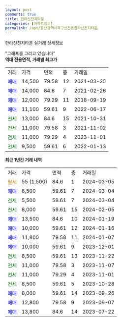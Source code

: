```yaml
---
layout: post
comments: true
title: 한라신천지타운
categories: [아파트정보]
permalink: /apt/울산광역시북구신천동한라신천지타운
---
```


한라신천지타운 실거래 상세정보

<script type="text/javascript">
  google.charts.load('current', {'packages':['line', 'corechart']});
  google.charts.setOnLoadCallback(drawChart);

  function drawChart() {
    var data = new google.visualization.DataTable();
    data.addColumn('date', '거래일');
    data.addColumn('number', "매매");
    data.addColumn('number', "전세");
    data.addColumn('number', "전매");

    data.addRows([[new Date(Date.parse("2024-03-05")), null, null, null], [new Date(Date.parse("2024-03-04")), 8500, null, null], [new Date(Date.parse("2024-03-04")), null, 5500, null], [new Date(Date.parse("2024-02-05")), null, 8000, null], [new Date(Date.parse("2024-01-19")), 13500, null, null], [new Date(Date.parse("2024-01-16")), 10000, null, null], [new Date(Date.parse("2024-01-07")), 11800, null, null], [new Date(Date.parse("2023-12-01")), 10000, null, null], [new Date(Date.parse("2023-11-22")), null, 8500, null], [new Date(Date.parse("2023-11-07")), null, 11000, null], [new Date(Date.parse("2023-11-01")), null, 11000, null], [new Date(Date.parse("2023-10-28")), null, 8500, null], [new Date(Date.parse("2023-09-26")), 8000, null, null], [new Date(Date.parse("2023-09-07")), 12800, null, null], [new Date(Date.parse("2023-07-22")), 13800, null, null]]);

    var options = {
      hAxis: {
        format: 'yyyy/MM/dd'
      },    
      lineWidth: 0,
      pointsVisible: true,    
      title: '최근 1년간 유형별 실거래가 분포',
      legend: { position: 'bottom' }
    };

    var formatter = new google.visualization.NumberFormat({pattern:'###,###'} );
    formatter.format(data, 1);
    formatter.format(data, 2);
    
    setTimeout(function() {
        var chart = new google.visualization.LineChart(document.getElementById('columnchart_material'));
        chart.draw(data, (options));
        document.getElementById('loading').style.display = 'none';
    }, 200);
  }
</script>


<div id="loading" style="z-index:20; display: block; margin-left: 0px">"그래프를 그리고 있습니다"</div>
<div id="columnchart_material" style="width: 95%; margin-left: 0px; display: block"></div>
<!-- contents start -->
<b>역대 전용면적, 거래별 최고가</b>
<table class="sortable">
    <tr>
      <td>거래</td>
      <td>가격</td>
      <td>면적</td>
      <td>층</td>
      <td>거래일</td>
    </tr>
        <tr>
          <td><a style="color: blue">매매</a></td>
          <td>14,500</td>
          <td>79.58</td>
          <td>12</td>
          <td>2021-03-25</td>
        </tr>            <tr>
          <td><a style="color: blue">매매</a></td>
          <td>14,000</td>
          <td>84.6</td>
          <td>7</td>
          <td>2021-02-26</td>
        </tr>            <tr>
          <td><a style="color: blue">매매</a></td>
          <td>12,000</td>
          <td>79.29</td>
          <td>11</td>
          <td>2018-09-19</td>
        </tr>            <tr>
          <td><a style="color: blue">매매</a></td>
          <td>11,100</td>
          <td>59.61</td>
          <td>9</td>
          <td>2022-06-17</td>
        </tr>        
        <tr>
              <td><a style="color: darkgreen">전세</a></td>
              <td>13,000</td>
              <td>84.6</td>
              <td>15</td>
              <td>2021-10-31</td>
            </tr>            <tr>
              <td><a style="color: darkgreen">전세</a></td>
              <td>11,000</td>
              <td>79.58</td>
              <td>3</td>
              <td>2021-11-02</td>
            </tr>            <tr>
              <td><a style="color: darkgreen">전세</a></td>
              <td>11,000</td>
              <td>79.29</td>
              <td>4</td>
              <td>2023-11-01</td>
            </tr>            <tr>
              <td><a style="color: darkgreen">전세</a></td>
              <td>9,500</td>
              <td>59.61</td>
              <td>6</td>
              <td>2022-01-13</td>
            </tr>        
    
</table>

<b>최근 1년간 거래 내역</b>

<table class="sortable">
    <tr>
      <td>거래</td>
      <td>가격</td>
      <td>면적</td>
      <td>층</td>
      <td>거래일</td>
    </tr>
    <tr>
      <td><a style="color: darkgoldenrod">월세</a></td>
      <td>55 (1,500)</td>
      <td>84.6</td>
      <td>1</td>
      <td>2024-03-05</td>
    </tr>          <tr>
      <td><a style="color: blue">매매</a></td>
      <td>8,500</td>
      <td>59.61</td>
      <td>7</td>
      <td>2024-03-04</td>
    </tr>          <tr>
      <td><a style="color: darkgreen">전세</a></td>
      <td>5,500</td>
      <td>59.61</td>
      <td>7</td>
      <td>2024-03-04</td>
    </tr>          <tr>
      <td><a style="color: darkgreen">전세</a></td>
      <td>8,000</td>
      <td>59.61</td>
      <td>15</td>
      <td>2024-02-05</td>
    </tr>          <tr>
      <td><a style="color: blue">매매</a></td>
      <td>13,500</td>
      <td>84.6</td>
      <td>10</td>
      <td>2024-01-19</td>
    </tr>          <tr>
      <td><a style="color: blue">매매</a></td>
      <td>10,000</td>
      <td>59.61</td>
      <td>12</td>
      <td>2024-01-16</td>
    </tr>          <tr>
      <td><a style="color: blue">매매</a></td>
      <td>11,800</td>
      <td>79.58</td>
      <td>11</td>
      <td>2024-01-07</td>
    </tr>          <tr>
      <td><a style="color: blue">매매</a></td>
      <td>10,000</td>
      <td>59.61</td>
      <td>9</td>
      <td>2023-12-01</td>
    </tr>          <tr>
      <td><a style="color: darkgreen">전세</a></td>
      <td>8,500</td>
      <td>59.61</td>
      <td>13</td>
      <td>2023-11-22</td>
    </tr>          <tr>
      <td><a style="color: darkgreen">전세</a></td>
      <td>11,000</td>
      <td>79.58</td>
      <td>3</td>
      <td>2023-11-07</td>
    </tr>          <tr>
      <td><a style="color: darkgreen">전세</a></td>
      <td>11,000</td>
      <td>79.29</td>
      <td>4</td>
      <td>2023-11-01</td>
    </tr>          <tr>
      <td><a style="color: darkgreen">전세</a></td>
      <td>8,500</td>
      <td>59.61</td>
      <td>5</td>
      <td>2023-10-28</td>
    </tr>          <tr>
      <td><a style="color: blue">매매</a></td>
      <td>8,000</td>
      <td>59.61</td>
      <td>14</td>
      <td>2023-09-26</td>
    </tr>          <tr>
      <td><a style="color: blue">매매</a></td>
      <td>12,800</td>
      <td>79.58</td>
      <td>9</td>
      <td>2023-09-07</td>
    </tr>          <tr>
      <td><a style="color: blue">매매</a></td>
      <td>13,800</td>
      <td>84.6</td>
      <td>14</td>
      <td>2023-07-22</td>
    </tr>      </table>
<!-- contents end -->    

